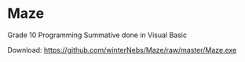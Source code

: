 # Maze
Grade 10 Programming Summative done in Visual Basic

Download: https://github.com/winterNebs/Maze/raw/master/Maze.exe
